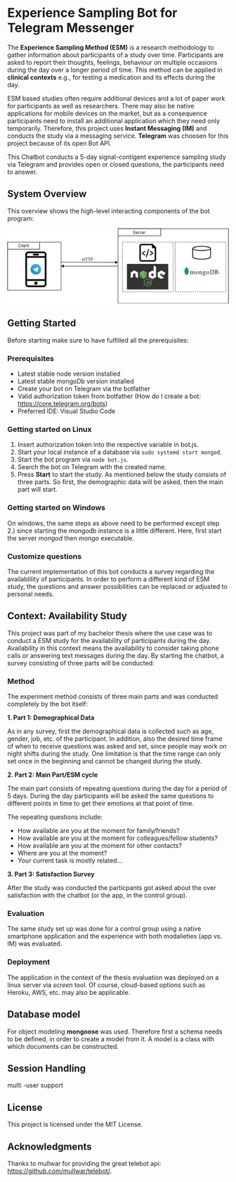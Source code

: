 # Experience Sampling Bot for Telegram Messenger

The **Experience Sampling Method (ESM)** is a research methodology to gather information about participants of a study over time. Participants are asked to report their thoughts, feelings, behaviour on multiple occasions during the day over a longer period of time. This method can be applied in **clinical contexts** e.g., for testing a medication and its effects during the day.

ESM based studies often require additional devices and a lot of paper work for participants as well as researchers. There may also be native applications for mobile devices on the market, but as a consequence participants need to install an additional application which they need only temporarily. Therefore, this project uses **Instant Messaging (IM)** and conducts the study via a messaging service. **Telegram** was choosen for this project because of its open Bot API. 

This Chatbot conducts a 5-day signal-contigent experience sampling study via Telegram and provides open or closed questions, the participants need to answer.

## System Overview

This overview shows the high-level interacting components of the bot program:

![System Overview](diagrams/systemOverview.png)

## Getting Started

Before starting make sure to have fulfilled all the prerequisites:

### Prerequisites

* Latest stable node version installed
* Latest stable mongoDb version installed
* Create your bot on Telegram via the botfather
* Valid authorization token from botfather (How do I create a bot: https://core.telegram.org/bots)
* Preferred IDE: Visual Studio Code

### Getting started on Linux

1. Insert authorization token into the respective variable in bot.js.
2. Start your local instance of a database via `sudo systemd start mongod`.
3. Start the bot program via `node bot.js`.
4. Search the bot on Telegram with the created name.
5. Press **Start** to start the study. As mentioned below the study consists of three parts. So first, the demographic data will be asked, then the main part will start.

### Getting started on Windows

On windows, the same steps as above need to be performed except step 2.) since starting the mongodb instance is a little different. Here, first start the server *mongod* then *mongo* executable.

### Customize questions

The current implementation of this bot conducts a survey regarding the availablility of participants. In order to perform a different kind of ESM study, the questions and answer possibilities can be replaced or adjusted to personal needs.

## Context: Availability Study

This project was part of my bachelor thesis where the use case was to conduct a ESM study for the availability of participants during the day. Availability in this context means the availability to consider taking phone calls or answering text messages during the day. By starting the chatbot, a survey consisting of three parts will be conducted:

### Method

The experiment method consists of three main parts and was conducted completely by the bot itself:

**1. Part 1: Demographical Data**

As in any survey, first the demographical data is collected such as age, gender, job, etc. of the participant. In addition, also the desired time frame of when to receive questions was asked and set, since people may work on night shifts during the study. One limitation is that the time range can only set once in the beginning and cannot be changed during the study.

**2. Part 2: Main Part/ESM cycle**

The main part consists of repeating questions during the day for a period of 5 days. During the day participants will be asked the same questions to different points in  time to get their emotions at that point of time.

The repeating questions include:
  * How available are you at the moment for family/friends?
  * How available are you at the moment for colleagues/fellow students?
  * How available are you at the moment for other contacts?
  * Where are you at the moment?
  * Your current task is mostly related...

**3. Part 3: Satisfaction Survey**

After the study was conducted the particpants got asked about the over satisfaction with the chatbot (or the app, in the control group). 

### Evaluation
The same study set up was done for a control group using a native smartphone application and the experience with both modalieties (app vs. IM) was evaluated.

### Deployment

The application in the context of the thesis evaluation was deployed on a linux server via *screen* tool. Of course, cloud-based options such as Heroku, AWS, etc. may also be applicable. 

## Database model

For object modeling **mongoose** was used. Therefore first a schema needs to be defined, in order to create a model from it. A model is a class with which documents can be constructed.



## Session Handling
multi -user support

## License

This project is licensed under the MIT License.

## Acknowledgments

Thanks to mullwar for providing the great telebot api: https://github.com/mullwar/telebot/.
